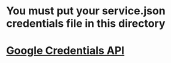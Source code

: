 # You must put your service.json credentials file in this directory
# 
# [Google Credentials API](https://console.cloud.google.com/apis/credentials)

